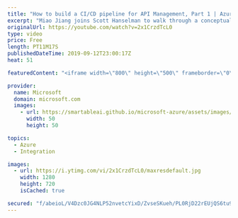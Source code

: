 ```yaml
---
title: "How to build a CI/CD pipeline for API Management, Part 1 | Azure Friday"
excerpt: "Miao Jiang joins Scott Hanselman to walk through a conceptual framework for building a CI/CD pipeline to automate the deployment of APIs into Azure API Management. Learn about common automation challenges with API Management and how the suggested approach addresses these challenges.  For a demonstration,"
originalUrl: https://youtube.com/watch?v=2x1CrzdTcL0
type: video
price: Free
length: PT11M17S
publishedDateTime: 2019-09-12T23:00:17Z
heat: 51

featuredContent: "<iframe width=\"800\" height=\"500\" frameborder=\"0\" src=\"https://www.youtube.com/embed/2x1CrzdTcL0\" allow=\"accelerometer; autoplay; encrypted-media; gyroscope; picture-in-picture\" allowfullscreen></iframe>"

provider:
  name: Microsoft
  domain: microsoft.com
  images:
    - url: https://smartableai.github.io/microsoft-azure/assets/images/organizations/microsoft.com-50x50.jpg
      width: 50
      height: 50

topics:
  - Azure
  - Integration

images:
  - url: https://i.ytimg.com/vi/2x1CrzdTcL0/maxresdefault.jpg
    width: 1280
    height: 720
    isCached: true

secured: "f/abeioL/V4Dzc0JG4NLP52nvetcYixD/ZvseSKueh/PL0RjD22rEUjQS6tu94NHWe+nPE8EIZ5RTV+Q6Dq0E/suYWMpTH1TV7/XepmuiEq9+oi+hnn8sLs+BoURvgPV72WeDZx2SCTkymPLEaN7yN6IioyZcsDhSTL3fWS1Gr7gW1JRAis3he1X3x0d/enbLqUAZumlo+smjgEaKe6Fa4SJVAd/9/zavsjrn0GjnDuFgYzsEpdfEdjqZpN3Y2M+P5ZP64GUFueuAQrnlSdw69sS/RXtwQ8dhStqlRXDJST5nP61N4XFGCg4gyo9jw9ZXK489rCunn/ikXyo48BF2JC2XlCCrUy6mRTbxYrFHU8NIPBE0uovBgjgMalOa+dhCkV7uY4p4T32uPa+5gtL8mZpPNGC7xLocCeyIygw23I=;wrWb5aaGUjEwhTXljNpXqQ=="
---
```


